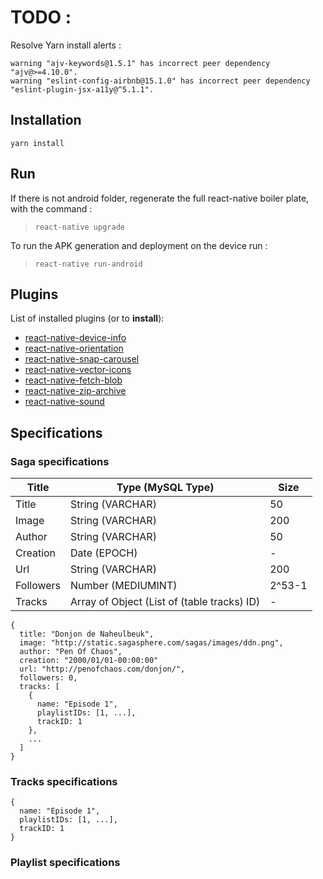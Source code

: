 # TODO :
Resolve Yarn install alerts :
```
warning "ajv-keywords@1.5.1" has incorrect peer dependency "ajv@>=4.10.0".
warning "eslint-config-airbnb@15.1.0" has incorrect peer dependency "eslint-plugin-jsx-a11y@^5.1.1".
```

## Installation
```yarn install```

## Run
If there is not android folder, regenerate the full react-native boiler plate, with the command :

> ```react-native upgrade```

To run the APK generation and deployment on the device run :

> ```react-native run-android```

## Plugins
List of installed plugins (or to __install__):
* [react-native-device-info](https://github.com/rebeccahughes/react-native-device-info)
* [react-native-orientation](https://github.com/yamill/react-native-orientation)
* [react-native-snap-carousel](https://github.com/archriss/react-native-snap-carousel/)
* [react-native-vector-icons](https://github.com/oblador/react-native-vector-icons)
* [react-native-fetch-blob](https://github.com/wkh237/react-native-fetch-blob)
* [react-native-zip-archive](https://github.com/mockingbot/react-native-zip-archive)
* [react-native-sound](https://github.com/zmxv/react-native-sound/wiki/Installation)

## Specifications
### Saga specifications
| Title | Type (MySQL Type) | Size |
|---|---|---|
| Title | String (VARCHAR) | 50 |
| Image  | String (VARCHAR) | 200 |
| Author  | String (VARCHAR) | 50 |
| Creation | Date (EPOCH) | - |
| Url | String (VARCHAR) | 200 |
| Followers | Number (MEDIUMINT)| 2^53-1 |
| Tracks | Array of Object (List of (table tracks) ID) | - |

```
{
  title: "Donjon de Naheulbeuk",
  image: "http://static.sagasphere.com/sagas/images/ddn.png",
  author: "Pen Of Chaos",
  creation: "2000/01/01-00:00:00"
  url: "http://penofchaos.com/donjon/",
  followers: 0,
  tracks: [
    {
      name: "Episode 1",
      playlistIDs: [1, ...],
      trackID: 1
    },
    ...
  ]
}
```

### Tracks specifications
```
{
  name: "Episode 1",
  playlistIDs: [1, ...],
  trackID: 1
}
```

### Playlist specifications
```

```